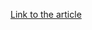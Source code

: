 [Link to the article](https://learn.microsoft.com/en-us/azure/active-directory/devices/concept-primary-refresh-token)
